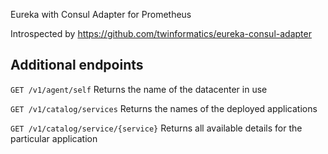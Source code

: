 Eureka with Consul Adapter for Prometheus

Introspected by https://github.com/twinformatics/eureka-consul-adapter

## Additional endpoints

`GET /v1/agent/self` 
Returns the name of the datacenter in use

`GET /v1/catalog/services` 
Returns the names of the deployed applications

`GET /v1/catalog/service/{service}` Returns all available details for the particular application
